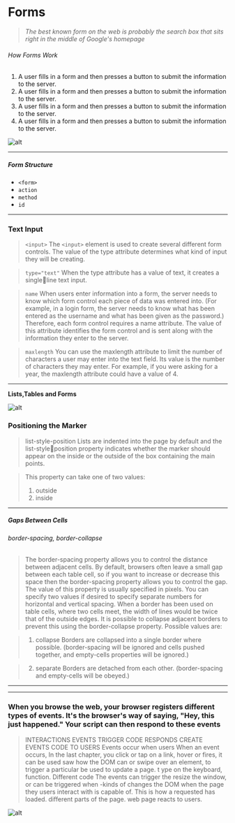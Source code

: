 # Forms
> *The best known form on the web is probably 
the search box that sits right in the middle of 
Google's homepage*


###### How Forms Work
1. A user fills in a form and then presses a button 
to submit the information to the server.
2. A user fills in a form and then presses a button 
to submit the information to the server.
3. A user fills in a form and then presses a button 
to submit the information to the server.
4. A user fills in a form and then presses a button 
to submit the information to the server.

![alt](https://img.webnots.com/2014/01/How-HTML-Form-Works.png)


-----------------------

##### Form Structure
- `<form>`
- `action`
- `method`
- `id`
- ----------------
### **Text Input**
>`<input>`
The `<input>` element is used 
to create several different form 
controls. The value of the type
attribute determines what kind 
of input they will be creating.

>`type="text"`
When the type attribute has a 
value of text, it creates a singleline text input.

>`name`
When users enter information 
into a form, the server needs to 
know which form control each 
piece of data was entered into. 
(For example, in a login form, the 
server needs to know what has 
been entered as the username 
and what has been given as the 
password.) Therefore, each form 
control requires a name attribute. 
The value of this attribute 
identifies the form control and is 
sent along with the information 
they enter to the server.

> `maxlength`
You can use the maxlength
attribute to limit the number 
of characters a user may enter 
into the text field. Its value is the 
number of characters they may 
enter. For example, if you were 
asking for a year, the maxlength
attribute could have a value of 4.

---------------

**Lists,Tables and Forms**

![alt](https://blog.hyperiondev.com/wp-content/uploads/2018/11/HTML-Tut-2-10-Linking-Images.jpg)


### Positioning the Marker
> list-style-position
Lists are indented into the page 
by default and the list-styleposition property indicates 
whether the marker should 
appear on the inside or the 
outside of the box containing the 
main points.

> This property can take one of 
>two values:
>1. outside
>2. inside
------------------------------

##### Gaps Between Cells
###### border-spacing, border-collapse

>The border-spacing property 
allows you to control the 
distance between adjacent cells. 
By default, browsers often leave 
a small gap between each table 
cell, so if you want to increase 
or decrease this space then 
the border-spacing property 
allows you to control the gap.
The value of this property is 
usually specified in pixels. You 
can specify two values if desired 
to specify separate numbers for 
horizontal and vertical spacing.
When a border has been used 
on table cells, where two cells 
meet, the width of lines would be 
twice that of the outside edges. 
It is possible to collapse adjacent 
borders to prevent this using the 
border-collapse property. 
Possible values are:

>1. collapse
Borders are collapsed into a 
single border where possible. 
(border-spacing will be 
ignored and cells pushed 
together, and empty-cells
properties will be ignored.)

>2. separate
Borders are detached from each 
other. (border-spacing and 
empty-cells will be obeyed.)

---------------------

----------
### When you browse the web, your browser registers different types of events. It's the browser's way of saying, "Hey, this just happened." Your script can then respond to these events

>INTERACTIONS EVENTS TRIGGER CODE RESPONDS 
CREATE EVENTS CODE TO USERS 
Events occur when users When an event occurs, In the last chapter, you 
click or tap on a link, hover or fires, it can be used saw how the DOM can 
or swipe over an element, to trigger a particular be used to update a page. 
t ype on the keyboard, function. Different code The events can trigger the 
resize the window, or can be triggered when -kinds of changes the DOM 
when the page they users interact with is capable of. This is how a 
requested has loaded. different parts of the page. web page reacts to users.

![alt](https://data-flair.training/blogs/wp-content/uploads/sites/2/2019/07/JavaScript-Event-Types.jpg)